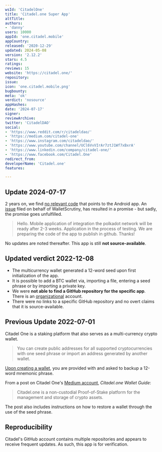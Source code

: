```yaml
---
wsId: 'CitadelOne'
title: 'Citadel.one Super App'
altTitle: 
authors:
- 'danny'
users: 10000
appId: 'one.citadel.mobile'
appCountry: 
released: '2020-12-29'
updated: 2024-05-08
version: '2.12.2'
stars: 4.5
ratings: 
reviews: 15
website: 'https://citadel.one/'
repository: 
issue: 
icon: 'one.citadel.mobile.png'
bugbounty: 
meta: 'ok'
verdict: 'nosource'
appHashes: 
date: '2024-07-17'
signer: 
reviewArchive: 
twitter: 'CitadelDAO'
social:
- 'https://www.reddit.com/r/citadeldao/'
- 'https://medium.com/citadel-one'
- 'https://www.instagram.com/citadeldao/'
- 'https://www.youtube.com/channel/UCl6VvVIrAr7ztJ1Wf7xBxrA'
- 'https://www.linkedin.com/company/citadel-one/'
- 'https://www.facebook.com/Citadel.One'
redirect_from: 
developerName: 'Citadel.one'
features: 

---
```


## Update 2024-07-17

2 years on, we find [no relevant code](https://github.com/search?q=%22one.citadel.mobile%22&type=code) that points to the Android app. An [issue](https://github.com/citadeldao/citadel-frontend/issues/1) filed on behalf of WalletScrutiny, has resulted in a promise - but sadly, the promise goes unfulfilled.

> Hello. Mobile application of integration the polkadot network will be ready after 2-3 weeks. Application in the process of testing. We are preparing the code of the app to publish in github.
Thanks!

No updates are noted thereafter. This app is still **not source-available**.

## Updated verdict 2022-12-08

- The multicurrency wallet generated a 12-word seed upon first initialization of the app. 
- It is possible to add a BTC wallet via, importing a file, entering a seed phrase or by importing a private key. 
- We were **not able to find a GitHub repository for the specific app**. There is an [organizational](https://github.com/citadeldao?tab=repositories) account.
- There were no links to a specific GitHub repository and no overt claims that it is source-available.


## Previous Update 2022-07-01

Citadel One is a staking platform that also serves as a multi-currency crypto wallet.

> You can create public addresses for all supported cryptocurrencies with one seed phrase or import an address generated by another wallet. 

[Upon creating a wallet](https://www.youtube.com/watch?v=UIotQ9-SEUo), you are provided with and asked to backup a 12-word mnemonic phrase.

From a post on Citadel One's [Medium account](https://medium.com/citadel-one/citadel-one-wallet-guide-df6fe0e87348#:~:text=After%20logging%20in%2C%20choose%20%E2%80%9CRestore,phrase%20and%20click%20%E2%80%9CNext%E2%80%9D.), *Citadel.one Wallet Guide*:

> Citadel.one is a non-custodial Proof-of-Stake platform for the management and storage of crypto assets.

The post also includes instructions on how to restore a wallet through the use of the seed phrase.

## Reproducibility

Citadel's GitHub account contains multiple repositories and appears to receive frequent updates. As such, this app is for verification.
